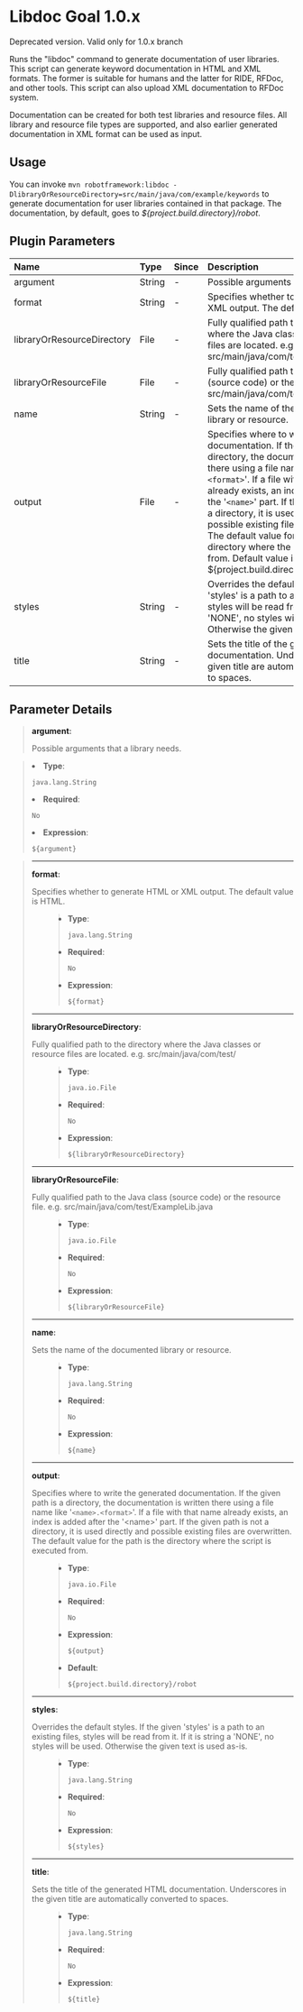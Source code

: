 # Libdoc Goal 1.0.x #

Deprecated version. Valid only for 1.0.x branch

Runs the "libdoc" command to generate documentation of user libraries.
This script can generate keyword documentation in HTML and XML formats. The former is suitable for humans and the latter for RIDE, RFDoc, and other tools. This script can also upload XML documentation to RFDoc system.

Documentation can be created for both test libraries and resource files. All library and resource file types are supported, and also earlier generated documentation in XML format can be used as input.

## Usage ##

You can invoke `mvn robotframework:libdoc -DlibraryOrResourceDirectory=src/main/java/com/example/keywords` to generate documentation for user libraries contained in that package. The documentation, by default, goes to _${project.build.directory}/robot_.

## Plugin Parameters ##

| Name|	Type|	Since|	Description|
|:----|:----|:-----|:-----------|
|argument|	String|	-    |	Possible arguments that a library needs.|
|format|	String|	-	   |Specifies whether to generate HTML or XML output. The default value is HTML.|
|libraryOrResourceDirectory|	File|	-    |	Fully qualified path to the directory where the Java classes or resource files are located. e.g. src/main/java/com/test/|
| libraryOrResourceFile|	File|	-    |	Fully qualified path to the Java class (source code) or the resource file. e.g. src/main/java/com/test/ExampleLib.java|
|name |	String|	-    |	Sets the name of the documented library or resource.|
|output|	File|	-    |	Specifies where to write the generated documentation. If the given path is a directory, the documentation is written there using a file name like '`<name>.<format>`'. If a file with that name already exists, an index is added after the '`<name>`' part. If the given path is not a directory, it is used directly and possible existing files are overwritten. The default value for the path is the directory where the script is executed from. Default value is: ${project.build.directory}/robot.|
|styles|	String|	-	   |Overrides the default styles. If the given 'styles' is a path to an existing files, styles will be read from it. If it is string a 'NONE', no styles will be used. Otherwise the given text is used as-is.|
|title	|String|	-	   |Sets the title of the generated HTML documentation. Underscores in the given title are automatically converted to spaces.|

## Parameter Details ##

> <p><strong><a>argument</a>:</strong></p>
> <div>Possible arguments that a library needs.</div>
> <ul>
<blockquote><li><strong>Type</strong>: <pre><code>java.lang.String</code></pre></li>
<li><strong>Required</strong>: <pre><code>No</code></pre></li>
<li><strong>Expression</strong>: <pre><code>${argument}</code></pre></li>
</blockquote><blockquote></ul>

<hr/>

<p><strong><a>format</a>:</strong></p>
<div>Specifies whether to generate HTML or XML output. The default value is HTML.</div>
<ul>
<blockquote><li><strong>Type</strong>: <pre><code>java.lang.String</code></pre></li>
<li><strong>Required</strong>: <pre><code>No</code></pre></li>
<li><strong>Expression</strong>: <pre><code>${format}</code></pre></li>
</blockquote></ul>

<hr/>

<p><strong><a>libraryOrResourceDirectory</a>:</strong></p>
<div>Fully qualified path to the directory where the Java classes or resource files are located. e.g. src/main/java/com/test/</div>
<ul>
<blockquote><li><strong>Type</strong>: <pre><code>java.io.File</code></pre></li>
<li><strong>Required</strong>: <pre><code>No</code></pre></li>
<li><strong>Expression</strong>: <pre><code>${libraryOrResourceDirectory}</code></pre></li>
</blockquote></ul>

<hr/>

<p><strong><a>libraryOrResourceFile</a>:</strong></p>
<div>Fully qualified path to the Java class (source code) or the resource file. e.g. src/main/java/com/test/ExampleLib.java</div>
<ul>
<blockquote><li><strong>Type</strong>: <pre><code>java.io.File</code></pre></li>
<li><strong>Required</strong>: <pre><code>No</code></pre></li>
<li><strong>Expression</strong>: <pre><code>${libraryOrResourceFile}</code></pre></li>
</blockquote></ul>

<hr/>

<p><strong><a>name</a>:</strong></p>
<div>Sets the name of the documented library or resource.</div>
<ul>
<blockquote><li><strong>Type</strong>: <pre><code>java.lang.String</code></pre></li>
<li><strong>Required</strong>: <pre><code>No</code></pre></li>
<li><strong>Expression</strong>: <pre><code>${name}</code></pre></li>
</blockquote></ul>

<hr/>

<p><strong><a>output</a>:</strong></p>
<div>Specifies where to write the generated documentation. If the given path is a directory, the documentation is written there using a file name like '<code>&lt;name&gt;.&lt;format&gt;</code>'. If a file with that name already exists, an index is added after the '&lt;name&gt;' part. If the given path is not a directory, it is used directly and possible existing files are overwritten. The default value for the path is the directory where the script is executed from.</div>
<ul>
<blockquote><li><strong>Type</strong>: <pre><code>java.io.File</code></pre></li>
<li><strong>Required</strong>: <pre><code>No</code></pre></li>
<li><strong>Expression</strong>: <pre><code>${output}</code></pre></li>
<li><strong>Default</strong>: <pre><code>${project.build.directory}/robot</code></pre></li>
</blockquote></ul>

<hr/>

<p><strong><a>styles</a>:</strong></p>
<div>Overrides the default styles. If the given 'styles' is a path to an existing files, styles will be read from it. If it is string a 'NONE', no styles will be used. Otherwise the given text is used as-is.</div>
<ul>
<blockquote><li><strong>Type</strong>: <pre><code>java.lang.String</code></pre></li>
<li><strong>Required</strong>: <pre><code>No</code></pre></li>
<li><strong>Expression</strong>: <pre><code>${styles}</code></pre></li>
</blockquote></ul>

<hr/>

<p><strong><a>title</a>:</strong></p>
<div>Sets the title of the generated HTML documentation. Underscores in the given title are automatically converted to spaces.</div>
<ul>
<blockquote><li><strong>Type</strong>: <pre><code>java.lang.String</code></pre></li>
<li><strong>Required</strong>: <pre><code>No</code></pre></li>
<li><strong>Expression</strong>: <pre><code>${title}</code></pre></li>
</blockquote></ul>